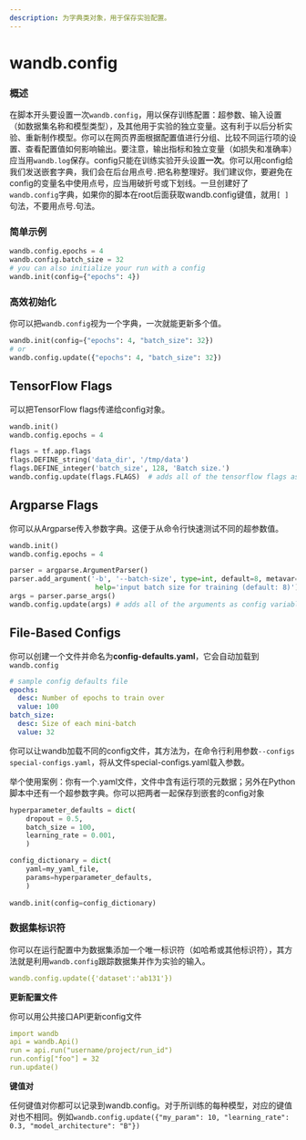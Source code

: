 ```yaml
---
description: 为字典类对象，用于保存实验配置。
---
```


# wandb.config

### **概述**

 在脚本开头要设置一次`wandb.config`，用以保存训练配置：超参数、输入设置（如数据集名称和模型类型），及其他用于实验的独立变量。这有利于以后分析实验、重新制作模型。你可以在网页界面根据配置值进行分组、比较不同运行项的设置、查看配置值如何影响输出。要注意，输出指标和独立变量（如损失和准确率）应当用`wandb.log`保存。config只能在训练实验开头设置**一次**。你可以用config给我们发送嵌套字典，我们会在后台用点号`.`把名称整理好。我们建议你，要避免在config的变量名中使用点号，应当用破折号或下划线。一旦创建好了`wandb.config`字典，如果你的脚本在root后面获取wandb.config键值，就用`[ ]`句法，不要用点号.句法。

### **简单示例**

```python
wandb.config.epochs = 4
wandb.config.batch_size = 32
# you can also initialize your run with a config
wandb.init(config={"epochs": 4})
```

### **高效初始化**

 你可以把`wandb.config`视为一个字典，一次就能更新多个值。

```python
wandb.init(config={"epochs": 4, "batch_size": 32})
# or
wandb.config.update({"epochs": 4, "batch_size": 32})
```

## TensorFlow Flags

可以把TensorFlow flags传递给config对象。

```python
wandb.init()
wandb.config.epochs = 4

flags = tf.app.flags
flags.DEFINE_string('data_dir', '/tmp/data')
flags.DEFINE_integer('batch_size', 128, 'Batch size.')
wandb.config.update(flags.FLAGS)  # adds all of the tensorflow flags as config
```

## Argparse Flags

你可以从Argparse传入参数字典。这便于从命令行快速测试不同的超参数值。

```python
wandb.init()
wandb.config.epochs = 4

parser = argparse.ArgumentParser()
parser.add_argument('-b', '--batch-size', type=int, default=8, metavar='N',
                     help='input batch size for training (default: 8)')
args = parser.parse_args()
wandb.config.update(args) # adds all of the arguments as config variables
```

## File-Based Configs

 你可以创建一个文件并命名为**config-defaults.yaml**，它会自动加载到`wandb.config`

```yaml
# sample config defaults file
epochs:
  desc: Number of epochs to train over
  value: 100
batch_size:
  desc: Size of each mini-batch
  value: 32
```

 你可以让wandb加载不同的config文件，其方法为，在命令行利用参数`--configs special-configs.yaml`，将从文件special-configs.yaml载入参数。

举个使用案例：你有一个.yaml文件，文件中含有运行项的元数据；另外在Python脚本中还有一个超参数字典。你可以把两者一起保存到嵌套的config对象

```python
hyperparameter_defaults = dict(
    dropout = 0.5,
    batch_size = 100,
    learning_rate = 0.001,
    )

config_dictionary = dict(
    yaml=my_yaml_file,
    params=hyperparameter_defaults,
    )
    
wandb.init(config=config_dictionary)
```

### **数据集标识符**

你可以在运行配置中为数据集添加一个唯一标识符（如哈希或其他标识符），其方法就是利用`wandb.config`跟踪数据集并作为实验的输入。

```yaml
wandb.config.update({'dataset':'ab131'}) 
```

**更新配置文件**

你可以用公共接口API更新config文件

```yaml
import wandb
api = wandb.Api()
run = api.run("username/project/run_id")
run.config["foo"] = 32
run.update()
```

**键值对**

  
任何键值对你都可以记录到wandb.config。对于所训练的每种模型，对应的键值对也不相同。例如`wandb.config.update({"my_param": 10, "learning_rate": 0.3, "model_architecture": "B"})`

